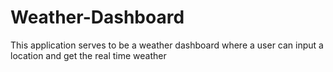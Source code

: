 # Weather-Dashboard
This application serves to be a weather dashboard where a user can input a location and get the real time weather

